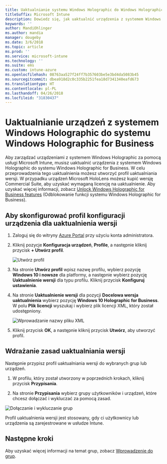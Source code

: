 ```yaml
---
title: Uaktualnianie systemu Windows Holographic do Windows Holographic for Business
titleSuffix: Microsoft Intune
description: Dowiedz się, jak uaktualnić urządzenia z systemem Windows Holographic do systemu Windows Holographic for Business
keywords: ''
author: MandiOhlinger
ms.author: mandia
manager: dougeby
ms.date: 3/6/2018
ms.topic: article
ms.prod: ''
ms.service: microsoft-intune
ms.technology: ''
ms.suite: ems
ms.custom: intune-azure
ms.openlocfilehash: 08763aa527f24ff7b357603be5e3bd4da5083b45
ms.sourcegitcommit: dbea918d2c0c335b2251fea18d7341340eafd673
ms.translationtype: HT
ms.contentlocale: pl-PL
ms.lasthandoff: 04/26/2018
ms.locfileid: "31830437"
---
```

# <a name="upgrade-devices-running-windows-holographic-to-windows-holographic-for-business"></a>Uaktualnianie urządzeń z systemem Windows Holographic do systemu Windows Holographic for Business


Aby zarządzać urządzeniami z systemem Windows Holographic za pomocą usługi Microsoft Intune, musisz uaktualnić urządzenia z systemem Windows Holographic do systemu Windows Holographic for Business. W celu przeprowadzenia tego uaktualnienia możesz utworzyć profil uaktualniania wersji. W przypadku urządzeń Microsoft HoloLens możesz kupić wersję Commercial Suite, aby uzyskać wymaganą licencję na uaktualnienie. Aby uzyskać więcej informacji, zobacz [Unlock Windows Holographic for Business features](https://docs.microsoft.com/en-us/hololens/hololens-upgrade-enterprise) (Odblokowanie funkcji systemu Windows Holographic for Business).

## <a name="to-set-up-an-edition-upgrade-device-configuration-profile"></a>Aby skonfigurować profil konfiguracji urządzenia dla uaktualnienia wersji

1. Zaloguj się do witryny [Azure Portal](https://portal.azure.com) przy użyciu konta administratora.


2.  Kliknij pozycje **Konfiguracja urządzeń**, **Profile**, a następnie kliknij przycisk **+ Utwórz profil**.

    ![Utwórz profil](media/Holographic-create-profile.png)

3.  Na stronie **Utwórz profil** wpisz nazwę profilu, wybierz pozycję **Windows 10 i nowsze** dla platformy, a następnie wybierz pozycję **Uaktualnienie wersji** dla typu profilu. Kliknij przycisk **Konfiguruj ustawienia**.

5. Na stronie **Uaktualnienie wersji** dla pozycji **Docelowa wersja uaktualnienia** wybierz pozycję **Windows 10 Holographic for Business**. W polu **Plik licencji** wyszukaj i wybierz plik licencji XML, który został udostępniony.

    ![Wprowadzanie nazwy pliku XML](media/Holographic-edition-upgrade.png)
 
5.  Kliknij przycisk **OK**, a następnie kliknij przycisk **Utwórz**, aby utworzyć profil.


## <a name="deploy-the-edition-upgrade-policy"></a>Wdrażanie zasad uaktualniania wersji

Następnie przypisz profil uaktualniania wersji do wybranych grup lub urządzeń.

1. W profilu, który został utworzony w poprzednich krokach, kliknij przycisk **Przypisania**.

2. Na stronie **Przypisania** wybierz grupy użytkowników i urządzeń, które chcesz dołączać i wykluczać za pomocą zasad.

![Dołączanie i wykluczanie grup](media/Holographic-groups.PNG)

Profil uaktualnienia wersji jest stosowany, gdy ci użytkownicy lub urządzenia są zarejestrowane w usłudze Intune. 

## <a name="next-steps"></a>Następne kroki

Aby uzyskać więcej informacji na temat grup, zobacz [Wprowadzenie do grup](get-started-groups.md).


